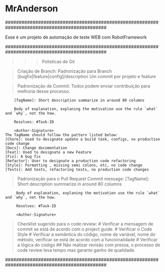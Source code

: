 # MrAnderson

#############################################################################################

Esse é um projeto de automação de teste WEB com RobotFramework

#############################################################################################

>>> Polisticas de Git

> Criação de Branch:
	Padronização para Branch
	[bugfix|feature|config]/description
	Um commit por projeto e feature

> Padronização de Commit:
	Todos podem enviar contribuição para melhoria desse processo.

	    [TagName]: Short description summarize in around 80 columns

	    Body of explanation, explaning the motivation use the rule `what` and `why`, not the how.

	    Resolves: #Task-ID

	    <Author-Signature>
	The TagName should follow the pattern listed below:
	[Chore]: Used to designate update a build task, configs, no production code change
	[Docs]: Change documentation
	[Feat]: Used to designate a new Feature
	[Fix]: A bug fix
	[Refactor]: User to designate a production code refactoring
	[Style]: Formatting , missing semi colons, etc, no code change
	[Tests]: Add tests, refactoring tests, no production code changes


> Padronização para o Pull Request
	Commit message:
	     [TagName]: Short description summarize in around 80 columns

	     Body of explanation, explaning the motivation use the rule `what` and `why`, not the how.

	     Resolves: #Task-ID

	     <Author-Signature>


> Checklist sugerido para o code review:
	# Verificar a mensagem de  commit se está de acordo com o project guide.
	# Verificar o Code Style
	# Verificar a semântica do código, nome de variável, nome do método, verificar se está de acordo com a funcionalidade 
	# Verificar a lógica do código
	## Não realizar revisão com pressa, o processo de code review leva tempo mas garante ganho de qualidade.

#############################################################################################


